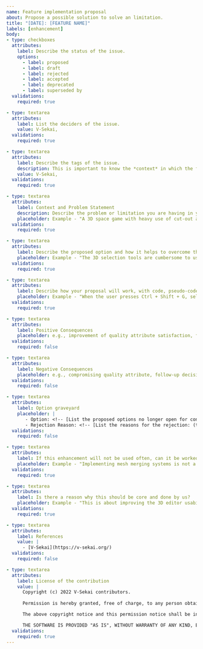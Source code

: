 ```yaml
---
name: Feature implementation proposal
about: Propose a possible solution to solve an limitation.
title: "[DATE]: [FEATURE NAME]"
labels: [enhancement]
body:
- type: checkboxes
  attributes:
    label: Describe the status of the issue.
    options:
      - label: proposed
      - label: draft
      - label: rejected
      - label: accepted
      - label: deprecated
      - label: superseded by
  validations:
    required: true

- type: textarea
  attributes:
    label: List the deciders of the issue.
    value: V-Sekai,
  validations:
    required: true

- type: textarea
  attributes:
    label: Describe the tags of the issue.
    description: This is important to know the *context* in which the feature is being proposed. Features used in real-world projects are more likely to be added.
    value: V-Sekai,
  validations:
    required: true

- type: textarea
  attributes:
    label: Context and Problem Statement
    description: Describe the problem or limitation you are having in your project, e.g., in free form using two to three sentences. You may want to articulate the problem in the form of a question.
    placeholder: Example - "A 3D space game with heavy use of cut-out animation"
  validations:
    required: true

- type: textarea
  attributes:
    label: Describe the proposed option and how it helps to overcome the problem or limitation
    placeholder: Example - "The 3D selection tools are cumbersome to use."
  validations:
    required: true

- type: textarea
  attributes:
    label: Describe how your proposal will work, with code, pseudo-code, mock-ups, or diagrams
    placeholder: Example - "When the user presses Ctrl + Shift + G, select all nodes that have the group..."
  validations:
    required: true

- type: textarea
  attributes:
    label: Positive Consequences
    placeholder: e.g., improvement of quality attribute satisfaction, follow-up decisions required, …
  validations:
    required: false

- type: textarea
  attributes:
    label: Negative Consequences
    placeholder: e.g., compromising quality attribute, follow-up decisions required, …
  validations:
    required: false

- type: textarea
  attributes:
    label: Option graveyard
    placeholder: |
       - Option: <!-- [List the proposed options no longer open for consideration.] --> 
       - Rejection Reason: <!-- [List the reasons for the rejection: (the Bad traits)] -->
  validations:
    required: false

- type: textarea
  attributes:
    label: If this enhancement will not be used often, can it be worked around with a few lines of script?
    placeholder: Example - "Implementing mesh merging systems is not a few lines of script."
  validations:
    required: true

- type: textarea
  attributes:
    label: Is there a reason why this should be core and done by us?
    placeholder: Example - "This is about improving the 3D editor usability out of the box."
  validations:
    required: true

- type: textarea
  attributes:
    label: References
    value: |
      - [V-Sekai](https://v-sekai.org/)
  validations:
    required: false

- type: textarea
  attributes:
    label: License of the contribution
    value: |
      Copyright (c) 2022 V-Sekai contributors.
      
      Permission is hereby granted, free of charge, to any person obtaining a copy of this software and associated documentation files (the "Software"), to deal in the Software without restriction, including without limitation the rights to use, copy, modify, merge, publish, distribute, sublicense, and/or sell copies of the Software, and to permit persons to whom the Software is furnished to do so, subject to the following conditions:

      The above copyright notice and this permission notice shall be included in all copies or substantial portions of the Software.

      THE SOFTWARE IS PROVIDED "AS IS", WITHOUT WARRANTY OF ANY KIND, EXPRESS OR IMPLIED, INCLUDING BUT NOT LIMITED TO THE WARRANTIES OF MERCHANTABILITY, FITNESS FOR A PARTICULAR PURPOSE AND NONINFRINGEMENT. IN NO EVENT SHALL THE AUTHORS OR COPYRIGHT HOLDERS BE LIABLE FOR ANY CLAIM, DAMAGES OR OTHER LIABILITY, WHETHER IN AN ACTION OF CONTRACT, TORT OR OTHERWISE, ARISING FROM, OUT OF OR IN CONNECTION WITH THE SOFTWARE OR THE USE OR OTHER DEALINGS IN THE SOFTWARE.
  validations:
    required: true
---
```

